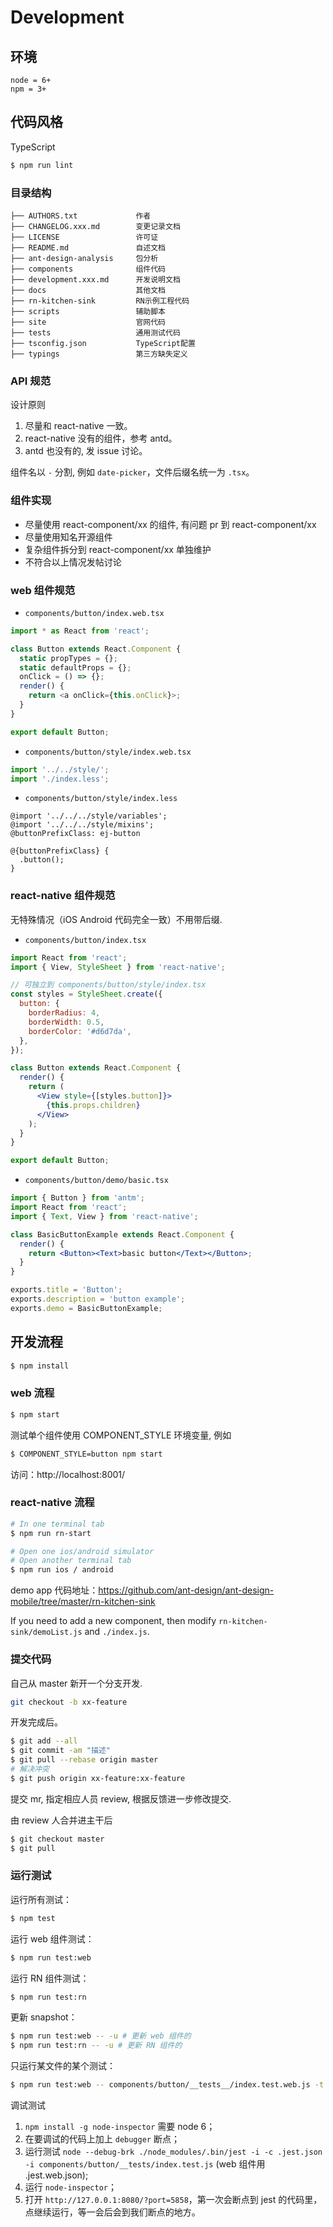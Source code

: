# Development

## 环境

```
node = 6+
npm = 3+
```

## 代码风格

TypeScript

```bash
$ npm run lint
```

### 目录结构
```
├── AUTHORS.txt             作者
├── CHANGELOG.xxx.md        变更记录文档
├── LICENSE                 许可证
├── README.md               自述文档
├── ant-design-analysis     包分析
├── components              组件代码
├── development.xxx.md      开发说明文档
├── docs                    其他文档
├── rn-kitchen-sink         RN示例工程代码
├── scripts                 辅助脚本
├── site                    官网代码
├── tests                   通用测试代码
├── tsconfig.json           TypeScript配置
├── typings                 第三方缺失定义
```

### API 规范

设计原则

1. 尽量和 react-native 一致。
2. react-native 没有的组件，参考 antd。
3. antd 也没有的, 发 issue 讨论。

组件名以 `-` 分割, 例如 `date-picker`，文件后缀名统一为 `.tsx`。


### 组件实现

- 尽量使用 react-component/xx 的组件, 有问题 pr 到 react-component/xx
- 尽量使用知名开源组件
- 复杂组件拆分到 react-component/xx 单独维护
- 不符合以上情况发帖讨论

### web 组件规范

- `components/button/index.web.tsx`

```js
import * as React from 'react';

class Button extends React.Component {
  static propTypes = {};
  static defaultProps = {};
  onClick = () => {};
  render() {
    return <a onClick={this.onClick}>;
  }
}

export default Button;
```

- `components/button/style/index.web.tsx`

```js
import '../../style/';
import './index.less';
```

- `components/button/style/index.less`

```less
@import '../../../style/variables';
@import '../../../style/mixins';
@buttonPrefixClass: ej-button

@{buttonPrefixClass} {
  .button();
}
```

### react-native 组件规范

无特殊情况（iOS Android 代码完全一致）不用带后缀.

- `components/button/index.tsx`

```jsx
import React from 'react';
import { View, StyleSheet } from 'react-native';

// 可独立到 components/button/style/index.tsx
const styles = StyleSheet.create({
  button: {
    borderRadius: 4,
    borderWidth: 0.5,
    borderColor: '#d6d7da',
  },
});

class Button extends React.Component {
  render() {
    return (
      <View style={[styles.button]}>
        {this.props.children}
      </View>
    );
  }
}

export default Button;
```

- `components/button/demo/basic.tsx`

```jsx
import { Button } from 'antm';
import React from 'react';
import { Text, View } from 'react-native';

class BasicButtonExample extends React.Component {
  render() {
    return <Button><Text>basic button</Text></Button>;
  }
}

exports.title = 'Button';
exports.description = 'button example';
exports.demo = BasicButtonExample;
```

## 开发流程

```bash
$ npm install
```

### web 流程

```bash
$ npm start
```

测试单个组件使用 COMPONENT_STYLE 环境变量, 例如

```bash
$ COMPONENT_STYLE=button npm start
```

访问：http://localhost:8001/

### react-native 流程

```bash
# In one terminal tab
$ npm run rn-start

# Open one ios/android simulator
# Open another terminal tab
$ npm run ios / android
```

demo app 代码地址：https://github.com/ant-design/ant-design-mobile/tree/master/rn-kitchen-sink

If you need to add a new component, then modify `rn-kitchen-sink/demoList.js` and `./index.js`.

### 提交代码

自己从 master 新开一个分支开发.

```bash
git checkout -b xx-feature
```

开发完成后。

```bash
$ git add --all
$ git commit -am "描述"
$ git pull --rebase origin master
# 解决冲突
$ git push origin xx-feature:xx-feature
```

提交 mr, 指定相应人员 review, 根据反馈进一步修改提交.

由 review 人合并进主干后

```bash
$ git checkout master
$ git pull
```

### 运行测试

运行所有测试：

```bash
$ npm test
```

运行 web 组件测试：

```bash
$ npm run test:web
```

运行 RN 组件测试：

```bash
$ npm run test:rn
```

更新 snapshot：

```bash
$ npm run test:web -- -u # 更新 web 组件的
$ npm run test:rn -- -u # 更新 RN 组件的
```

只运行某文件的某个测试：

```bash
$ npm run test:web -- components/button/__tests__/index.test.web.js -t 'pressIn'
```

调试测试

1. `npm install -g node-inspector` 需要 node 6；
1. 在要调试的代码上加上 `debugger` 断点；
1. 运行测试 `node --debug-brk ./node_modules/.bin/jest -i -c .jest.json -i components/button/__tests/index.test.js` (web 组件用 .jest.web.json);
1. 运行 `node-inspector`；
1. 打开 `http://127.0.0.1:8080/?port=5858`，第一次会断点到 jest 的代码里，点继续运行，等一会后会到我们断点的地方。
